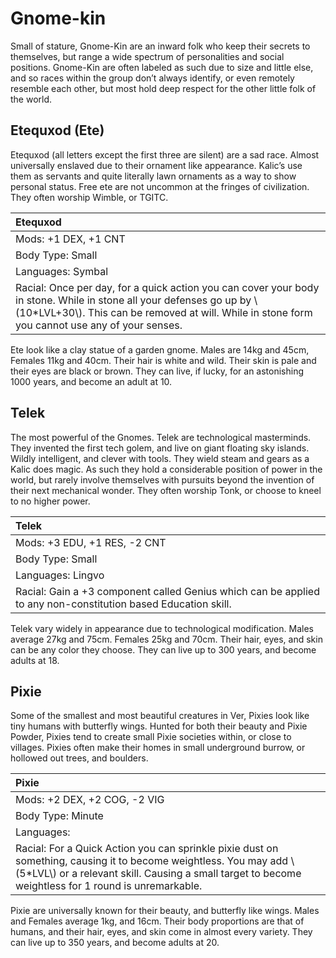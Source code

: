 # Gnome-kin

Small of stature, Gnome-Kin are an inward folk who keep their secrets to
themselves, but range a wide spectrum of personalities and social positions.
Gnome-Kin are often labeled as such due to size and  little else, and so races
within the group don’t always identify, or even remotely resemble each other,
but most hold deep respect for the other little folk of the world.

## Etequxod (Ete)

Etequxod (all letters except the first three are silent) are a sad race. Almost
universally enslaved due to their ornament like appearance.  Kalic’s use them as
servants and quite literally lawn ornaments as a way to show personal status.
Free ete are not uncommon at the fringes of civilization. They often worship
Wimble, or TGITC.

| Etequxod                                                                     |
|:-----------------------------------------------------------------------------|
| Mods: +1 DEX, +1 CNT                                                         |
| Body Type: Small                                                             |
| Languages: Symbal                                                            |
| Racial: Once per day, for a quick action you can cover your body in stone. While in stone all your defenses go up by \\(10\*LVL+30\\). This can be removed at will. While in stone form you cannot use any of your senses. |

Ete look like a clay statue of a garden gnome. Males are 14kg and 45cm, Females
11kg and 40cm. Their hair is white and wild. Their skin is pale and their eyes
are black or brown. They can live, if lucky, for an astonishing 1000 years, and
become an adult at 10.

## Telek

The most powerful of the Gnomes. Telek are technological masterminds. They
invented the first tech golem, and live on giant floating sky islands. Wildly
intelligent, and clever with tools. They wield steam and gears as a Kalic does
magic. As such they hold a considerable position of power in the world, but
rarely involve themselves with pursuits beyond the invention of their next
mechanical wonder. They often worship Tonk, or choose to kneel to no higher
power.

| Telek                                                                        |
|:-----------------------------------------------------------------------------|
| Mods: +3 EDU, +1 RES, -2 CNT                                                 |
| Body Type: Small                                                             |
| Languages: Lingvo                                                            |
| Racial: Gain a +3 component called Genius which can be applied to any non-constitution based Education skill. |

Telek vary widely in appearance due to technological modification. Males
average 27kg and 75cm. Females 25kg and 70cm. Their hair, eyes, and skin can be
any color they choose. They can live up to 300 years, and become adults at 18.

## Pixie

Some of the smallest and most beautiful creatures in Ver, Pixies look like tiny
humans with butterfly wings. Hunted for both their beauty and Pixie Powder,
Pixies tend to create small Pixie societies within, or close to villages. Pixies
often make their homes in small underground burrow, or hollowed out trees, and
boulders.

| Pixie                                                                        |
|:-----------------------------------------------------------------------------|
| Mods: +2 DEX, +2 COG, -2 VIG                                                 |
| Body Type: Minute                                                            |
| Languages:                                                    |
| Racial: For a Quick Action you can sprinkle pixie dust on something, causing it to become weightless. You may add \\(5\*LVL\\) or a relevant skill. Causing a small target to become weightless for 1 round is unremarkable. |

Pixie are universally known for their beauty, and butterfly like wings. Males
and Females average 1kg, and 16cm. Their body proportions are that of humans,
and their hair, eyes, and skin come in almost every variety. They can live up to
350 years, and become adults at 20.
